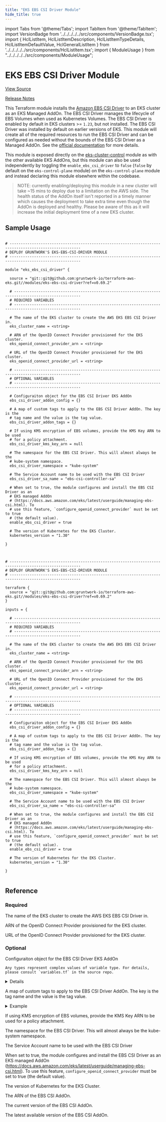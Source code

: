 ```yaml
---
title: "EKS EBS CSI Driver Module"
hide_title: true
---
```


import Tabs from '@theme/Tabs';
import TabItem from '@theme/TabItem';
import VersionBadge from '../../../../../src/components/VersionBadge.tsx';
import { HclListItem, HclListItemDescription, HclListItemTypeDetails, HclListItemDefaultValue, HclGeneralListItem } from '../../../../../src/components/HclListItem.tsx';
import { ModuleUsage } from "../../../../../src/components/ModuleUsage";

<VersionBadge repoTitle="Amazon EKS" version="0.69.2" lastModifiedVersion="0.69.0"/>

# EKS EBS CSI Driver Module

<a href="https://github.com/gruntwork-io/terraform-aws-eks/tree/v0.69.2/modules/eks-ebs-csi-driver" className="link-button" title="View the source code for this module in GitHub.">View Source</a>

<a href="https://github.com/gruntwork-io/terraform-aws-eks/releases/tag/v0.69.0" className="link-button" title="Release notes for only versions which impacted this module.">Release Notes</a>

This Terraform module installs the [Amazon EBS CSI Driver](https://docs.aws.amazon.com/eks/latest/userguide/ebs-csi.html) to an EKS cluster as an EKS Managed AddOn. The EBS CSI Driver manages the lifecycle of EBS Volumes when used as Kubernetes Volumes. The EBS CSI Driver is enabled by default in EKS clusters >= `1.23`, but not installed. The EBS CSI Driver was installed by default on earlier versions of EKS. This module will create all of the required resources to run the EBS CSI Driver and can be configured as needed without the bounds of the EBS CSI Driver as a Managed AddOn. See the [official documentation](https://docs.aws.amazon.com/eks/latest/userguide/managing-ebs-csi.html) for more details.

This module is exposed directly on the [eks-cluster-control](https://github.com/gruntwork-io/terraform-aws-eks/tree/v0.69.2/modules/eks-cluster-control-plane/) module as with the other available EKS AddOns, but this module can also be used independently by toggling the `enable_ebs_csi_driver` to `false` (`false` by default on the `eks-control-plane` module) on the `eks-control-plane` module and instead declaring this module elsewhere within the codebase.

> NOTE: currently enabling/deploying this module in a new cluster will take ~15 mins to deploy due to a limitation on the AWS side. The health status of the AddOn itself isn't reported in a timely manner which causes the deployment to take extra time even though the AddOn is deployed and healthy. Please be aware of this as it will increase the initial deployment time of a new EKS cluster.

## Sample Usage

<Tabs>
<TabItem value="terraform" label="Terraform" default>

```hcl title="main.tf"

# ------------------------------------------------------------------------------------------------------
# DEPLOY GRUNTWORK'S EKS-EBS-CSI-DRIVER MODULE
# ------------------------------------------------------------------------------------------------------

module "eks_ebs_csi_driver" {

  source = "git::git@github.com:gruntwork-io/terraform-aws-eks.git//modules/eks-ebs-csi-driver?ref=v0.69.2"

  # ----------------------------------------------------------------------------------------------------
  # REQUIRED VARIABLES
  # ----------------------------------------------------------------------------------------------------

  # The name of the EKS cluster to create the AWS EKS EBS CSI Driver in.
  eks_cluster_name = <string>

  # ARN of the OpenID Connect Provider provisioned for the EKS cluster.
  eks_openid_connect_provider_arn = <string>

  # URL of the OpenID Connect Provider provisioned for the EKS cluster.
  eks_openid_connect_provider_url = <string>

  # ----------------------------------------------------------------------------------------------------
  # OPTIONAL VARIABLES
  # ----------------------------------------------------------------------------------------------------

  # Configuraiton object for the EBS CSI Driver EKS AddOn
  ebs_csi_driver_addon_config = {}

  # A map of custom tags to apply to the EBS CSI Driver AddOn. The key is the
  # tag name and the value is the tag value.
  ebs_csi_driver_addon_tags = {}

  # If using KMS encryption of EBS volumes, provide the KMS Key ARN to be used
  # for a policy attachment.
  ebs_csi_driver_kms_key_arn = null

  # The namespace for the EBS CSI Driver. This will almost always be the
  # kube-system namespace.
  ebs_csi_driver_namespace = "kube-system"

  # The Service Account name to be used with the EBS CSI Driver
  ebs_csi_driver_sa_name = "ebs-csi-controller-sa"

  # When set to true, the module configures and install the EBS CSI Driver as an
  # EKS managed AddOn
  # (https://docs.aws.amazon.com/eks/latest/userguide/managing-ebs-csi.html). To
  # use this feature, `configure_openid_connect_provider` must be set to true
  # (the default value).
  enable_ebs_csi_driver = true

  # The version of Kubernetes for the EKS Cluster.
  kubernetes_version = "1.30"

}


```

</TabItem>
<TabItem value="terragrunt" label="Terragrunt" default>

```hcl title="terragrunt.hcl"

# ------------------------------------------------------------------------------------------------------
# DEPLOY GRUNTWORK'S EKS-EBS-CSI-DRIVER MODULE
# ------------------------------------------------------------------------------------------------------

terraform {
  source = "git::git@github.com:gruntwork-io/terraform-aws-eks.git//modules/eks-ebs-csi-driver?ref=v0.69.2"
}

inputs = {

  # ----------------------------------------------------------------------------------------------------
  # REQUIRED VARIABLES
  # ----------------------------------------------------------------------------------------------------

  # The name of the EKS cluster to create the AWS EKS EBS CSI Driver in.
  eks_cluster_name = <string>

  # ARN of the OpenID Connect Provider provisioned for the EKS cluster.
  eks_openid_connect_provider_arn = <string>

  # URL of the OpenID Connect Provider provisioned for the EKS cluster.
  eks_openid_connect_provider_url = <string>

  # ----------------------------------------------------------------------------------------------------
  # OPTIONAL VARIABLES
  # ----------------------------------------------------------------------------------------------------

  # Configuraiton object for the EBS CSI Driver EKS AddOn
  ebs_csi_driver_addon_config = {}

  # A map of custom tags to apply to the EBS CSI Driver AddOn. The key is the
  # tag name and the value is the tag value.
  ebs_csi_driver_addon_tags = {}

  # If using KMS encryption of EBS volumes, provide the KMS Key ARN to be used
  # for a policy attachment.
  ebs_csi_driver_kms_key_arn = null

  # The namespace for the EBS CSI Driver. This will almost always be the
  # kube-system namespace.
  ebs_csi_driver_namespace = "kube-system"

  # The Service Account name to be used with the EBS CSI Driver
  ebs_csi_driver_sa_name = "ebs-csi-controller-sa"

  # When set to true, the module configures and install the EBS CSI Driver as an
  # EKS managed AddOn
  # (https://docs.aws.amazon.com/eks/latest/userguide/managing-ebs-csi.html). To
  # use this feature, `configure_openid_connect_provider` must be set to true
  # (the default value).
  enable_ebs_csi_driver = true

  # The version of Kubernetes for the EKS Cluster.
  kubernetes_version = "1.30"

}


```

</TabItem>
</Tabs>




## Reference

<Tabs>
<TabItem value="inputs" label="Inputs" default>

### Required

<HclListItem name="eks_cluster_name" requirement="required" type="string">
<HclListItemDescription>

The name of the EKS cluster to create the AWS EKS EBS CSI Driver in.

</HclListItemDescription>
</HclListItem>

<HclListItem name="eks_openid_connect_provider_arn" requirement="required" type="string">
<HclListItemDescription>

ARN of the OpenID Connect Provider provisioned for the EKS cluster.

</HclListItemDescription>
</HclListItem>

<HclListItem name="eks_openid_connect_provider_url" requirement="required" type="string">
<HclListItemDescription>

URL of the OpenID Connect Provider provisioned for the EKS cluster.

</HclListItemDescription>
</HclListItem>

### Optional

<HclListItem name="ebs_csi_driver_addon_config" requirement="optional" type="any">
<HclListItemDescription>

Configuraiton object for the EBS CSI Driver EKS AddOn

</HclListItemDescription>
<HclListItemTypeDetails>

```hcl
Any types represent complex values of variable type. For details, please consult `variables.tf` in the source repo.
```

</HclListItemTypeDetails>
<HclListItemDefaultValue defaultValue="{}"/>
<HclGeneralListItem title="More Details">
<details>


```hcl

   EKS add-on advanced configuration via configuration_values must follow the configuration schema for the deployed version of the add-on. 
   See the following AWS Blog for more details on advanced configuration of EKS add-ons: https://aws.amazon.com/blogs/containers/amazon-eks-add-ons-advanced-configuration/
   Example:
   {
     addon_version               = "v1.14.0-eksbuild.1"
     configuration_values        = {}
     preserve                    = false
     resolve_conflicts_on_create = "OVERWRITE"
     resolve_conflicts_on_update = "NONE"
     service_account_role_arn    = "arn:aws:iam::123456789012:role/role-name"
   }

```
</details>

</HclGeneralListItem>
</HclListItem>

<HclListItem name="ebs_csi_driver_addon_tags" requirement="optional" type="map(string)">
<HclListItemDescription>

A map of custom tags to apply to the EBS CSI Driver AddOn. The key is the tag name and the value is the tag value.

</HclListItemDescription>
<HclListItemDefaultValue defaultValue="{}"/>
<HclGeneralListItem title="Examples">
<details>
  <summary>Example</summary>


```hcl
     {
       key1 = "value1"
       key2 = "value2"
     }

```
</details>

</HclGeneralListItem>
</HclListItem>

<HclListItem name="ebs_csi_driver_kms_key_arn" requirement="optional" type="string">
<HclListItemDescription>

If using KMS encryption of EBS volumes, provide the KMS Key ARN to be used for a policy attachment.

</HclListItemDescription>
<HclListItemDefaultValue defaultValue="null"/>
</HclListItem>

<HclListItem name="ebs_csi_driver_namespace" requirement="optional" type="string">
<HclListItemDescription>

The namespace for the EBS CSI Driver. This will almost always be the kube-system namespace.

</HclListItemDescription>
<HclListItemDefaultValue defaultValue="&quot;kube-system&quot;"/>
</HclListItem>

<HclListItem name="ebs_csi_driver_sa_name" requirement="optional" type="string">
<HclListItemDescription>

The Service Account name to be used with the EBS CSI Driver

</HclListItemDescription>
<HclListItemDefaultValue defaultValue="&quot;ebs-csi-controller-sa&quot;"/>
</HclListItem>

<HclListItem name="enable_ebs_csi_driver" requirement="optional" type="bool">
<HclListItemDescription>

When set to true, the module configures and install the EBS CSI Driver as an EKS managed AddOn (https://docs.aws.amazon.com/eks/latest/userguide/managing-ebs-csi.html). To use this feature, `configure_openid_connect_provider` must be set to true (the default value).

</HclListItemDescription>
<HclListItemDefaultValue defaultValue="true"/>
</HclListItem>

<HclListItem name="kubernetes_version" requirement="optional" type="string">
<HclListItemDescription>

The version of Kubernetes for the EKS Cluster.

</HclListItemDescription>
<HclListItemDefaultValue defaultValue="&quot;1.30&quot;"/>
</HclListItem>

</TabItem>
<TabItem value="outputs" label="Outputs">

<HclListItem name="ebs_csi_addon_arn">
<HclListItemDescription>

The ARN of the EBS CSI AddOn.

</HclListItemDescription>
</HclListItem>

<HclListItem name="ebs_csi_addon_current_version">
<HclListItemDescription>

The current version of the EBS CSI AddOn.

</HclListItemDescription>
</HclListItem>

<HclListItem name="ebs_csi_addon_latest_version">
<HclListItemDescription>

The latest available version of the EBS CSI AddOn.

</HclListItemDescription>
</HclListItem>

</TabItem>
</Tabs>


<!-- ##DOCS-SOURCER-START
{
  "originalSources": [
    "https://github.com/gruntwork-io/terraform-aws-eks/tree/v0.69.2/modules/eks-ebs-csi-driver/readme.md",
    "https://github.com/gruntwork-io/terraform-aws-eks/tree/v0.69.2/modules/eks-ebs-csi-driver/variables.tf",
    "https://github.com/gruntwork-io/terraform-aws-eks/tree/v0.69.2/modules/eks-ebs-csi-driver/outputs.tf"
  ],
  "sourcePlugin": "module-catalog-api",
  "hash": "3ed945425440bc33a0b5ce930dee194f"
}
##DOCS-SOURCER-END -->
